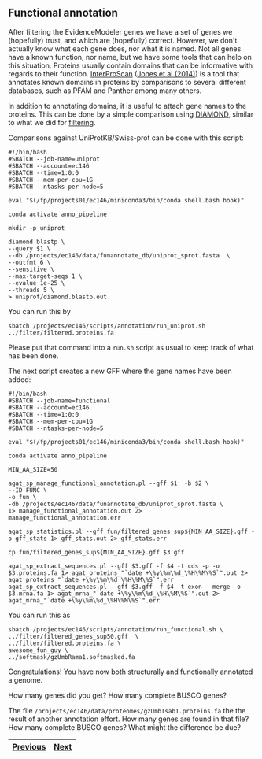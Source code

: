 ## Functional annotation

After filtering the EvidenceModeler genes we have a set of genes we (hopefully) trust, and which are (hopefully) correct. However, we don't actually know what each gene does, nor what it is named. Not all genes have a known function, nor name, but we have some tools that can help on this situation. Proteins usually contain domains that can be informative with regards to their function. [InterProScan](https://github.com/ebi-pf-team/interproscan) ([Jones et al (2014)](https://academic.oup.com/bioinformatics/article/30/9/1236/237988)) is a tool that annotates known domains in proteins by comparisons to several different databases, such as PFAM and Panther among many others. 

In addition to annotating domains, it is useful to attach gene names to the proteins. This can be done by a simple comparison using [DIAMOND](https://github.com/bbuchfink/diamond), similar to what we did for [filtering](06_filtering.md). 

Comparisons against UniProtKB/Swiss-prot can be done with this script:
```
#!/bin/bash
#SBATCH --job-name=uniprot
#SBATCH --account=ec146
#SBATCH --time=1:0:0
#SBATCH --mem-per-cpu=1G
#SBATCH --ntasks-per-node=5

eval "$(/fp/projects01/ec146/miniconda3/bin/conda shell.bash hook)" 

conda activate anno_pipeline

mkdir -p uniprot

diamond blastp \
--query $1 \
--db /projects/ec146/data/funannotate_db/uniprot_sprot.fasta  \
--outfmt 6 \
--sensitive \
--max-target-seqs 1 \
--evalue 1e-25 \
--threads 5 \
> uniprot/diamond.blastp.out
```
You can run this by 
```
sbatch /projects/ec146/scripts/annotation/run_uniprot.sh ../filter/filtered.proteins.fa
```
Please put that command into a `run.sh` script as usual to keep track of what has been done.

The next script creates a new GFF where the gene names have been added:

```
#!/bin/bash
#SBATCH --job-name=functional
#SBATCH --account=ec146
#SBATCH --time=1:0:0
#SBATCH --mem-per-cpu=1G
#SBATCH --ntasks-per-node=5

eval "$(/fp/projects01/ec146/miniconda3/bin/conda shell.bash hook)" 

conda activate anno_pipeline

MIN_AA_SIZE=50

agat_sp_manage_functional_annotation.pl --gff $1  -b $2 \
--ID FUNC \
-o fun \
-db /projects/ec146/data/funannotate_db/uniprot_sprot.fasta \
1> manage_functional_annotation.out 2> manage_functional_annotation.err

agat_sp_statistics.pl --gff fun/filtered_genes_sup${MIN_AA_SIZE}.gff -o gff_stats 1> gff_stats.out 2> gff_stats.err

cp fun/filtered_genes_sup${MIN_AA_SIZE}.gff $3.gff 

agat_sp_extract_sequences.pl --gff $3.gff -f $4 -t cds -p -o $3.proteins.fa 1> agat_proteins_"`date +\%y\%m\%d_\%H\%M\%S`".out 2> agat_proteins_"`date +\%y\%m\%d_\%H\%M\%S`".err
agat_sp_extract_sequences.pl --gff $3.gff -f $4 -t exon --merge -o $3.mrna.fa 1> agat_mrna_"`date +\%y\%m\%d_\%H\%M\%S`".out 2> agat_mrna_"`date +\%y\%m\%d_\%H\%M\%S`".err
```

You can run this as
```
sbatch /projects/ec146/scripts/annotation/run_functional.sh \
../filter/filtered_genes_sup50.gff  \
../filter/filtered.proteins.fa \
awesome_fun_guy \
../softmask/gzUmbRama1.softmasked.fa
```

Congratulations! You have now both structurally and functionally annotated a genome.

How many genes did you get? How many complete BUSCO genes?

The file `/projects/ec146/data/proteomes/gzUmbIsab1.proteins.fa` the the result of another annotation effort. How many genes are found in that file? How many complete BUSCO genes? What might the difference be due?

|[Previous](https://github.com/ebp-nor/genome_annotation_comparative_genomics_part1/blob/main/06_filtering.md)|[Next](https://github.com/ebp-nor/genome_annotation_comparative_genomics_part1/blob/main/orthofinder.md)|
|---|---|


